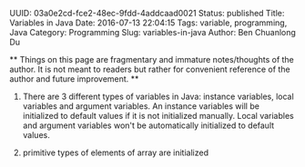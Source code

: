 UUID: 03a0e2cd-fce2-48ec-9fdd-4addcaad0021
Status: published
Title: Variables in Java
Date: 2016-07-13 22:04:15
Tags: variable, programming, Java
Category: Programming
Slug: variables-in-java
Author: Ben Chuanlong Du

**
Things on this page are fragmentary and immature notes/thoughts of the author. 
It is not meant to readers but rather for convenient reference of the author and future improvement.
**
 

1. There are 3 different types of variables in Java: instance variables, local variables and argument variables. 
An instance variables will be initialized to default values if it is not initialized manually.
Local variables and argument variables won't be automatically initialized to default values. 

2. primitive types of elements of array are initialized 
